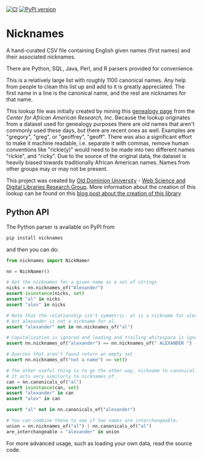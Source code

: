 [![CI](https://github.com/carltonnorthern/nicknames/actions/workflows/ci.yml/badge.svg)](https://github.com/carltonnorthern/nicknames/actions/workflows/ci.yml)
[![PyPI version](https://badge.fury.io/py/nicknames.svg)](https://badge.fury.io/py/nicknames)

# Nicknames

A hand-curated CSV file containing English given names (first names) and
their associated nicknames.

There are Python, SQL, Java, Perl, and R parsers provided for convenience.

This is a relatively large list with roughly 1100 canonical names. Any help from
people to clean this list up and add to it is greatly appreciated.
The first name in a line is the canonical name, and the rest are nicknames
for that name.

This lookup file was initially created by mining this
[genealogy page](https://www.caagri.org/nicknames.html) from the
*Center for African American Research, Inc*.
Because the lookup originates from a dataset used for genealogy purposes there
are old names that aren't commonly used these days, but there are recent ones
as well. Examples are "gregory", "greg", or "geoffrey", "geoff". There was also
a significant effort to make it machine readable, i.e. separate it with commas,
remove human conventions like "rickie(y)" would need to be made into two
different names "rickie", and "ricky". Due to the source of the original data,
the dataset is heavily biased towards traditionally African American names.
Names from other groups may or may not be present.

This project was created by [Old Dominion University](https://www.odu.edu/) -
[Web Science and Digital Libraries Research Group](http://ws-dl.blogspot.com/).
More information about the creation of this lookup can be found on this
[blog post about the creation of this library](https://ws-dl.blogspot.com/2010/08/lookup-for-nicknames-and-diminutive.html)

## Python API

The Python parser is available on PyPI from

```bash
pip install nicknames
```

and then you can do:

```python
from nicknames import NickNamer

nn = NickNamer()

# Get the nicknames for a given name as a set of strings
nicks = nn.nicknames_of("Alexander")
assert isinstance(nicks, set)
assert "al" in nicks
assert "alex" in nicks

# Note that the relationship isn't symmetric: al is a nickname for alexander,
# but alexander is not a nickname for al.
assert "alexander" not in nn.nicknames_of("al")

# Capitalization is ignored and leading and trailing whitespace is ignored
assert nn.nicknames_of("alexander") == nn.nicknames_of(" ALEXANDER ")

# Queries that aren't found return an empty set
assert nn.nicknames_of("not a name") == set()

# The other useful thing is to go the other way, nickname to canonical:
# It acts very similarly to nicknames_of.
can = nn.canonicals_of("al")
assert isinstance(can, set)
assert "alexander" in can
assert "alex" in can

assert "al" not in nn.canonicals_of("alexander")

# You can combine these to see if two names are interchangeable:
union = nn.nicknames_of("al") | nn.canonicals_of("al")
are_interchangeable = "alexander" in union
```

For more advanced usage, such as loading your own data, read the source code.

